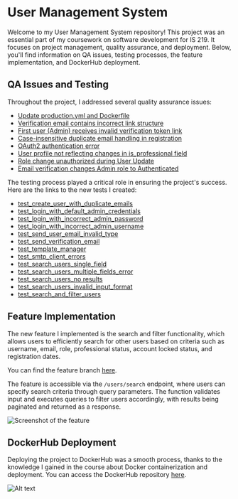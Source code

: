 # User Management System

Welcome to my User Management System repository! This project was an essential part of my coursework on software development for IS 219. It focuses on project management, quality assurance, and deployment. Below, you'll find information on QA issues, testing processes, the feature implementation, and DockerHub deployment.

## QA Issues and Testing

Throughout the project, I addressed several quality assurance issues:

- [Update production.yml and Dockerfile](https://github.com/gvr1220/user_management/issues/1)
- [Verification email contains incorrect link structure](https://github.com/gvr1220/user_management/issues/3)
-  [First user (Admin) receives invalid verification token link](https://github.com/gvr1220/user_management/issues/5)
- [Case-insensitive duplicate email handling in registration](https://github.com/gvr1220/user_management/issues/7)
- [OAuth2 authentication error](https://github.com/gvr1220/user_management/issues/9)
- [User profile not reflecting changes in is_professional field](https://github.com/gvr1220/user_management/issues/11)
- [Role change unauthorized during User Update](https://github.com/gvr1220/user_management/issues/13)
- [Email verification changes Admin role to Authenticated](https://github.com/gvr1220/user_management/issues/15)

The testing process played a critical role in ensuring the project's success. Here are the links to the new tests I created:

- [test_create_user_with_duplicate_emails](https://github.com/gvr1220/user_management/commit/b47fbed840f48a15cc8a8e84326469f84337b872#diff-e3f3da0661632e0add5f28cb40266e4bfbd6e0c1a23cdb5f5e8813af69cf1d5c)
- [test_login_with_default_admin_credentials](https://github.com/gvr1220/user_management/commit/7f0f337d1f4efd64ffb6055521c58ebe760a6fe0#diff-df7dfcf3734befe5032b230c4b76211088909172814f84139ffd7acc55265962)
- [test_login_with_incorrect_admin_password](https://github.com/gvr1220/user_management/commit/7f0f337d1f4efd64ffb6055521c58ebe760a6fe0)
- [test_login_with_incorrect_admin_username](https://github.com/gvr1220/user_management/commit/7f0f337d1f4efd64ffb6055521c58ebe760a6fe0)
- [test_send_user_email_invalid_type](https://github.com/gvr1220/user_management/commit/2fde48cea3189ed55c7c554c7d97941425c6b321#diff-f6c4849c9543cda32313695d741656026ce97f6b0139270a273f247961220435)
- [test_send_verification_email](https://github.com/gvr1220/user_management/commit/2fde48cea3189ed55c7c554c7d97941425c6b321#diff-f6c4849c9543cda32313695d741656026ce97f6b0139270a273f247961220435)
- [test_template_manager](https://github.com/gvr1220/user_management/commit/2fde48cea3189ed55c7c554c7d97941425c6b321#diff-f6c4849c9543cda32313695d741656026ce97f6b0139270a273f247961220435)
- [test_smtp_client_errors](https://github.com/gvr1220/user_management/commit/2fde48cea3189ed55c7c554c7d97941425c6b321#diff-f6c4849c9543cda32313695d741656026ce97f6b0139270a273f247961220435)
- [test_search_users_single_field](https://github.com/gvr1220/user_management/commit/2fde48cea3189ed55c7c554c7d97941425c6b321#diff-dbd4401236d3bb4a816be4b002737bea8a40549c90a9a4747d4b62418eb663ed)
- [test_search_users_multiple_fields_error](https://github.com/gvr1220/user_management/commit/2fde48cea3189ed55c7c554c7d97941425c6b321#diff-dbd4401236d3bb4a816be4b002737bea8a40549c90a9a4747d4b62418eb663ed)
- [test_search_users_no results](https://github.com/gvr1220/user_management/commit/2fde48cea3189ed55c7c554c7d97941425c6b321#diff-dbd4401236d3bb4a816be4b002737bea8a40549c90a9a4747d4b62418eb663ed)
- [test_search_users_invalid_input_format](https://github.com/gvr1220/user_management/commit/2fde48cea3189ed55c7c554c7d97941425c6b321#diff-dbd4401236d3bb4a816be4b002737bea8a40549c90a9a4747d4b62418eb663ed)
- [test_search_and_filter_users](https://github.com/gvr1220/user_management/commit/2fde48cea3189ed55c7c554c7d97941425c6b321#diff-e3f3da0661632e0add5f28cb40266e4bfbd6e0c1a23cdb5f5e8813af69cf1d5c)

## Feature Implementation

The new feature I implemented is the search and filter functionality, which allows users to efficiently search for other users based on criteria such as username, email, role, professional status, account locked status, and registration dates.

You can find the feature branch [here](https://github.com/gvr1220/user_management/tree/feature/search-filter).

The feature is accessible via the `/users/search` endpoint, where users can specify search criteria through query parameters. The function validates input and executes queries to filter users accordingly, with results being paginated and returned as a response.

![Screenshot of the feature](https://github.com/gvr1220/user_management/assets/110260661/2ca38bcc-88db-45d7-a354-aa924b9e7cb7)


## DockerHub Deployment

Deploying the project to DockerHub was a smooth process, thanks to the knowledge I gained in the course about Docker containerization and deployment. You can access the DockerHub repository [here](https://hub.docker.com/repository/docker/gv225/user_management/general).

![Alt text](https://private-user-images.githubusercontent.com/110260661/328701415-fc4b91fa-4f5e-41f2-b9f8-a7690cb05e2d.png?jwt=eyJhbGciOiJIUzI1NiIsInR5cCI6IkpXVCJ9.eyJpc3MiOiJnaXRodWIuY29tIiwiYXVkIjoicmF3LmdpdGh1YnVzZXJjb250ZW50LmNvbSIsImtleSI6ImtleTUiLCJleHAiOjE3MTUxMjIyMTEsIm5iZiI6MTcxNTEyMTkxMSwicGF0aCI6Ii8xMTAyNjA2NjEvMzI4NzAxNDE1LWZjNGI5MWZhLTRmNWUtNDFmMi1iOWY4LWE3NjkwY2IwNWUyZC5wbmc_WC1BbXotQWxnb3JpdGhtPUFXUzQtSE1BQy1TSEEyNTYmWC1BbXotQ3JlZGVudGlhbD1BS0lBVkNPRFlMU0E1M1BRSzRaQSUyRjIwMjQwNTA3JTJGdXMtZWFzdC0xJTJGczMlMkZhd3M0X3JlcXVlc3QmWC1BbXotRGF0ZT0yMDI0MDUwN1QyMjQ1MTFaJlgtQW16LUV4cGlyZXM9MzAwJlgtQW16LVNpZ25hdHVyZT00ZTIzMWNmYzM2NWU4NmQ4ZGI4YmY4ODdhN2M0NDk1ZmU1ZjhlMWQwMjQ3ZGU1N2EzZWUwM2U3N2RiMmE5NWJmJlgtQW16LVNpZ25lZEhlYWRlcnM9aG9zdCZhY3Rvcl9pZD0wJmtleV9pZD0wJnJlcG9faWQ9MCJ9.xegHiz8dd0ixlFxGIKrjaeYbD6MIHMxMDbYOSU89k3Q)

